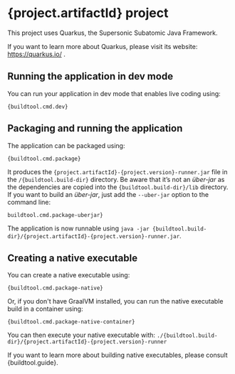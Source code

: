 # {project.artifactId} project

This project uses Quarkus, the Supersonic Subatomic Java Framework.

If you want to learn more about Quarkus, please visit its website: https://quarkus.io/ .

## Running the application in dev mode

You can run your application in dev mode that enables live coding using:
```shell script
{buildtool.cmd.dev}
```

## Packaging and running the application

The application can be packaged using:
```shell script
{buildtool.cmd.package}
```
It produces the `{project.artifactId}-{project.version}-runner.jar` file in the `/{buildtool.build-dir}` directory.
Be aware that it’s not an _über-jar_ as the dependencies are copied into the `{buildtool.build-dir}/lib` directory.
If you want to build an _über-jar_, just add the `--uber-jar` option to the command line:
```shell script
buildtool.cmd.package-uberjar}
```

The application is now runnable using `java -jar {buildtool.build-dir}/{project.artifactId}-{project.version}-runner.jar`.

## Creating a native executable

You can create a native executable using: 
```shell script
{buildtool.cmd.package-native}
```

Or, if you don't have GraalVM installed, you can run the native executable build in a container using: 
```shell script
{buildtool.cmd.package-native-container}
```

You can then execute your native executable with: `./{buildtool.build-dir}/{project.artifactId}-{project.version}-runner`

If you want to learn more about building native executables, please consult {buildtool.guide}.
